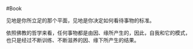 #Book 


见地是你所立足的那个平面，见地是你决定如何看待事物的标准。


依照佛教的哲学来看，任何事物都是由因、缘所产生的，因此，自我和它的模式，也只是经过不断训练、不断滋养的因、缘下所产生的结果。

















